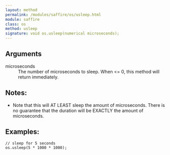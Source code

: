 ```yaml
---
layout: method
permalink: /modules/saffire/os/usleep.html
module: saffire
class: os
method: usleep
signature: void os.usleep(numerical microseconds);
---
```


## Arguments
<dl>
    <dt>microseconds</dt>
    <dd>The number of microseconds to sleep. When <= 0, this method will return immediately.</dd>
</dl>
 
## Notes:
- Note that this will AT LEAST sleep the amount of microseconds. There is no guarantee that the duration will be EXACTLY 
the amount of microseconds.
  
  
## Examples:
    // sleep for 5 seconds
    os.usleep(5 * 1000 * 1000);
